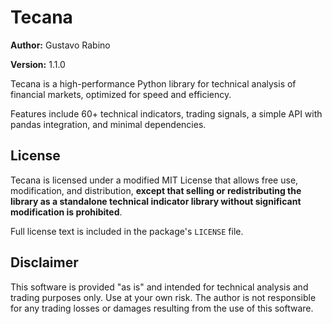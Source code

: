 # Tecana

**Author:** Gustavo Rabino

**Version:** 1.1.0

Tecana is a high-performance Python library for technical analysis of financial markets, optimized for speed and efficiency.

Features include 60+ technical indicators, trading signals, a simple API with pandas integration, and minimal dependencies.


## License

Tecana is licensed under a modified MIT License that allows free use, modification, and distribution, **except that selling or redistributing the library as a standalone technical indicator library without significant modification is prohibited**.

Full license text is included in the package's `LICENSE` file.

## Disclaimer

This software is provided "as is" and intended for technical analysis and trading purposes only. Use at your own risk. The author is not responsible for any trading losses or damages resulting from the use of this software.
